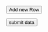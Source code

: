 
<!doctype html>
<html>
<head>
<style>
table{width: 70%;}
table,th,td{border: solid 1px black;
border-collapse: collapse;
padding: 2px 3px;
text-align: center;
}
</style>
<meta charset="utf-8">
<title>Untitled Document</title>
</head>

<body onLoad="createTable()">
<p>
<input type="button" id="addrow()" value="Add new Row" onClick="addrow()">
</p>
<div id="cont"></div><!-- this container is for table -->
<p><input type="button" id="bt" value="submit data" onClick="submit()"></p>

</body>
<script>
//debugger;
var arrhead=new Array();
arrhead=['','emp. Name','Designation','Age'];
//function to create table
function createTable()
{
var empTable=document.createElement('table');
empTable.setAttribute('id','empTable'); //table id
var tr=empTable.insertRow(-1);
for(var h=0;h<arrhead.length;h++)
{
var th=document.createElement('th');
th.innerHTML=arrhead[h];
tr.appendChild(th);
}
var div=document.getElementById('cont');
div.appendChild(empTable);
}
//new row addtion function
function addrow()
{
var empTab=document.getElementById('empTable');
var rowCnt=empTab.rows.length; //get num of row
var tr=empTab.insertRow(rowCnt);
tr=empTab.insertRow(rowCnt);
for(var c=0;c<arrhead.length;c++)
{
var td=document.createElement('td');
td=tr.insertCell(c);
if(c==0)//if it is first columne of table
{
//add button
var button=document.createElement('input');
button.setAttribute('type','button');
button.setAttribute('value','Remove');
// add button click event
button.setAttribute('onClick','removeRow(this)');
td.appendChild(button);
}
else
{
// 2nd ,3rd and 4th column will have text
var ele =document.createElement('input');
ele.setAttribute('type','text');
ele.setAttribute('value','');
td.appendChild(ele);
}
}
}
//remove row
function removeRow(oButton)
{
var empTab=document.getElementById('empTable');
empTab.deleteRow(oButton.parentNode.parentNode.rowIndex);
}
function submit()
{
var myTab=document.getElementById('empTable');
var arrValues=new Array();
// loop through each row of the table
for (var row=1;row<myTab.rows.length-1;row++)
{
// for each cell of table
for(c=0; c<myTab.rows[row].cells.length;c++)
{
var element =myTab.rows.item(row).cells[c];
if(element.childNodes[0].getAttribute('type')=='text')
{
arrValues.push(","+element.childNodes[0].value+",");
}
}
}
console.log(arrValues);
}
</script>
</html>

